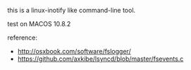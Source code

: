 this is a linux-inotify like command-line tool.

test on MACOS 10.8.2

reference:
 * http://osxbook.com/software/fslogger/
 * https://github.com/axkibe/lsyncd/blob/master/fsevents.c
